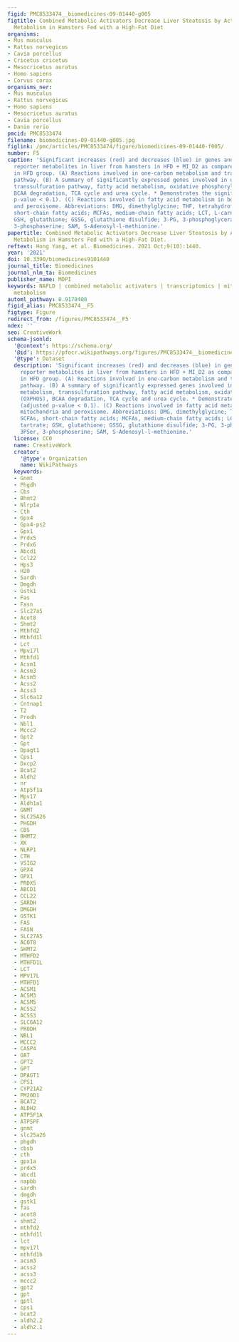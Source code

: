 ```yaml
---
figid: PMC8533474__biomedicines-09-01440-g005
figtitle: Combined Metabolic Activators Decrease Liver Steatosis by Activating Mitochondrial
  Metabolism in Hamsters Fed with a High-Fat Diet
organisms:
- Mus musculus
- Rattus norvegicus
- Cavia porcellus
- Cricetus cricetus
- Mesocricetus auratus
- Homo sapiens
- Corvus corax
organisms_ner:
- Mus musculus
- Rattus norvegicus
- Homo sapiens
- Mesocricetus auratus
- Cavia porcellus
- Danio rerio
pmcid: PMC8533474
filename: biomedicines-09-01440-g005.jpg
figlink: /pmc/articles/PMC8533474/figure/biomedicines-09-01440-f005/
number: F5
caption: 'Significant increases (red) and decreases (blue) in genes and associated
  reporter metabolites in liver from hamsters in HFD + MI_D2 as compared to those
  in HFD group. (A) Reactions involved in one-carbon metabolism and transsulfuration
  pathway. (B) A summary of significantly expressed genes involved in one-carbon metabolism,
  transsulfuration pathway, fatty acid metabolism, oxidative phosphorylation (OXPHOS),
  BCAA degradation, TCA cycle and urea cycle. * Demonstrates the significance (adjusted
  p-value < 0.1). (C) Reactions involved in fatty acid metabolism in both mitochondria
  and peroxisome. Abbreviations: DMG, dimethylglycine; THF, tetrahydrofolate; SCFAs,
  short-chain fatty acids; MCFAs, medium-chain fatty acids; LCT, L-carnitine tartrate;
  GSH, glutathione; GSSG, glutathione disulfide; 3-PG, 3-phosphoglycerate; 3PSer,
  3-phosphoserine; SAM, S-Adenosyl-l-methionine.'
papertitle: Combined Metabolic Activators Decrease Liver Steatosis by Activating Mitochondrial
  Metabolism in Hamsters Fed with a High-Fat Diet.
reftext: Hong Yang, et al. Biomedicines. 2021 Oct;9(10):1440.
year: '2021'
doi: 10.3390/biomedicines9101440
journal_title: Biomedicines
journal_nlm_ta: Biomedicines
publisher_name: MDPI
keywords: NAFLD | combined metabolic activators | transcriptomics | mitochondrial
  metabolism
automl_pathway: 0.9170408
figid_alias: PMC8533474__F5
figtype: Figure
redirect_from: /figures/PMC8533474__F5
ndex: ''
seo: CreativeWork
schema-jsonld:
  '@context': https://schema.org/
  '@id': https://pfocr.wikipathways.org/figures/PMC8533474__biomedicines-09-01440-g005.html
  '@type': Dataset
  description: 'Significant increases (red) and decreases (blue) in genes and associated
    reporter metabolites in liver from hamsters in HFD + MI_D2 as compared to those
    in HFD group. (A) Reactions involved in one-carbon metabolism and transsulfuration
    pathway. (B) A summary of significantly expressed genes involved in one-carbon
    metabolism, transsulfuration pathway, fatty acid metabolism, oxidative phosphorylation
    (OXPHOS), BCAA degradation, TCA cycle and urea cycle. * Demonstrates the significance
    (adjusted p-value < 0.1). (C) Reactions involved in fatty acid metabolism in both
    mitochondria and peroxisome. Abbreviations: DMG, dimethylglycine; THF, tetrahydrofolate;
    SCFAs, short-chain fatty acids; MCFAs, medium-chain fatty acids; LCT, L-carnitine
    tartrate; GSH, glutathione; GSSG, glutathione disulfide; 3-PG, 3-phosphoglycerate;
    3PSer, 3-phosphoserine; SAM, S-Adenosyl-l-methionine.'
  license: CC0
  name: CreativeWork
  creator:
    '@type': Organization
    name: WikiPathways
  keywords:
  - Gnmt
  - Phgdh
  - Cbs
  - Bhmt2
  - Nlrp1a
  - Cth
  - Gpx4
  - Gpx4-ps2
  - Gpx1
  - Prdx5
  - Prdx6
  - Abcd1
  - Ccl22
  - Hps3
  - H20
  - Sardh
  - Dmgdh
  - Gstk1
  - Fas
  - Fasn
  - Slc27a5
  - Acot8
  - Shmt2
  - Mthfd2
  - Mthfd1l
  - Lct
  - Mpv17l
  - Mthfd1
  - Acsm1
  - Acsm3
  - Acsm5
  - Acss2
  - Acss3
  - Slc6a12
  - Cntnap1
  - T2
  - Prodh
  - Nbl1
  - Mccc2
  - Gpt2
  - Gpt
  - Dpagt1
  - Cps1
  - Dxcp2
  - Bcat2
  - Aldh2
  - nr
  - Atp5f1a
  - Mpv17
  - Aldh1a1
  - GNMT
  - SLC25A26
  - PHGDH
  - CBS
  - BHMT2
  - XK
  - NLRP1
  - CTH
  - VSIG2
  - GPX4
  - GPX1
  - PRDX5
  - ABCD1
  - CCL22
  - SARDH
  - DMGDH
  - GSTK1
  - FAS
  - FASN
  - SLC27A5
  - ACOT8
  - SHMT2
  - MTHFD2
  - MTHFD1L
  - LCT
  - MPV17L
  - MTHFD1
  - ACSM1
  - ACSM3
  - ACSM5
  - ACSS2
  - ACSS3
  - SLC6A12
  - PRODH
  - NBL1
  - MCCC2
  - CASP4
  - OAT
  - GPT2
  - GPT
  - DPAGT1
  - CPS1
  - CYP21A2
  - PM20D1
  - BCAT2
  - ALDH2
  - ATP5F1A
  - ATP5PF
  - gnmt
  - slc25a26
  - phgdh
  - cbsb
  - cth
  - gpx1a
  - prdx5
  - abcd1
  - napbb
  - sardh
  - dmgdh
  - gstk1
  - fas
  - acot8
  - shmt2
  - mthfd2
  - mthfd1l
  - lct
  - mpv17l
  - mthfd1b
  - acsm3
  - acss2
  - acss3
  - mccc2
  - gpt2
  - gpt
  - gptl
  - cps1
  - bcat2
  - aldh2.2
  - aldh2.1
---
```

